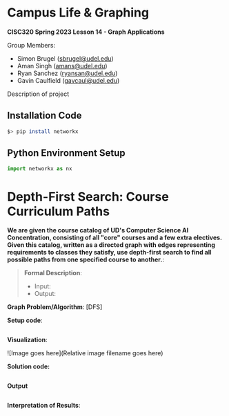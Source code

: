 # Campus Life & Graphing

**CISC320 Spring 2023 Lesson 14 - Graph Applications**

Group Members:

- Simon Brugel (sbrugel@udel.edu)
- Aman Singh (amans@udel.edu)
- Ryan Sanchez (ryansan@udel.edu)
- Gavin Caulfield (gavcaul@udel.edu)

Description of project

## Installation Code

```sh
$> pip install networkx
```

## Python Environment Setup

```python
import networkx as nx
```

# Depth-First Search: Course Curriculum Paths

**We are given the course catalog of UD's Computer Science AI Concentration, consisting of all "core" courses and a few extra electives. Given this catalog, written as a directed graph with edges representing requirements to classes they satisfy, use depth-first search to find all possible paths from one specified course to another.**:

> **Formal Description**:
>
> - Input:
> - Output:

**Graph Problem/Algorithm**: [DFS]

**Setup code**:

```python

```

**Visualization**:

![Image goes here](Relative image filename goes here)

**Solution code:**

```python

```

**Output**

```

```

**Interpretation of Results**:
